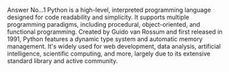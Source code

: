 Answer No…1    Python is a high-level, interpreted programming language designed for code readability and simplicity. It supports multiple programming paradigms, including procedural, object-oriented, and functional programming. Created by Guido van Rossum and first released in 1991, Python features a dynamic type system and automatic memory management. It's widely used for web development, data analysis, artificial intelligence, scientific computing, and more, largely due to its extensive standard library and active community.